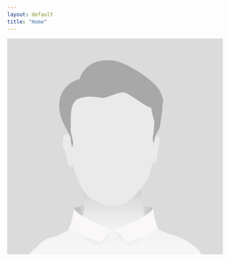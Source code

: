 ```yaml
---
layout: default
title: "Home"
---
```

<div id="main-index">
    <!--Selfie Image on Main Page-->
    <img 
        id="main-image"
        src="./assets/images/portraits/default.jpg" 
        alt="An image of the site author"
    />
</div>
<!--'bundle exec jekyll serve'-->
